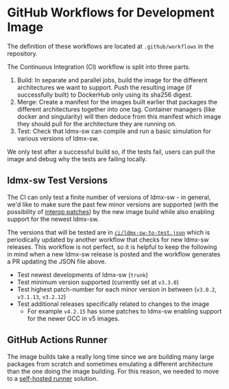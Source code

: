 # GitHub Workflows for Development Image

The definition of these workflows are located at `.github/workflows` in the repository.

The Continuous Integration (CI) workflow is split into three parts.
1. Build: In separate and parallel jobs, build the image for the different architectures
    we want to support. Push the resulting image (if successfully built) to DockerHub only
    using its sha256 digest.
2. Merge: Create a manifest for the images built earlier that packages the different
    architectures together into one tag. Container managers (like docker and singularity)
    will then deduce from this manifest which image they should pull for the architecture
    they are running on.
3. Test: Check that ldmx-sw can compile and run a basic simulation for various versions of ldmx-sw.

We only test after a successful build so, if the tests fail, users can pull the image and
debug why the tests are failing locally.

## ldmx-sw Test Versions
The CI can only test a finite number of versions of ldmx-sw - in general, we'd like
to make sure the past few minor versions are supported (with the possibility of
[interop patches](interop.md)) by the new image build while also enabling support for the newest ldmx-sw.

The versions that will be tested are in [`ci/ldmx-sw-to-test.json`](https://github.com/LDMX-Software/dev-build-context/blob/main/ci/ldmx-sw-to-test.json)
which is periodically updated by another workflow that checks for new ldmx-sw releases.
This workflow is not perfect, so it is helpful to keep the following in mind when a new ldmx-sw
release is posted and the workflow generates a PR updating the JSON file above.
- Test newest developments of ldmx-sw (`trunk`)
- Test minimum version supported (currently set at `v3.3.0`)
- Test highest patch-number for each minor version in between (`v3.0.2`, `v3.1.13`, `v3.2.12`)
- Test additional releases specifically related to changes to the image
  - For example `v4.2.15` has some patches to ldmx-sw enabling support for the newer GCC in v5 images.

## GitHub Actions Runner
The image builds take a really long time since we are building many large
packages from scratch and sometimes emulating a different architecture than
the one doing the image building. For this reason, we needed to move to
a [self-hosted runner](runner.md) solution.

